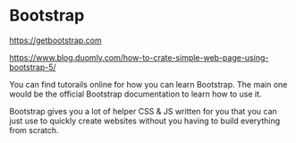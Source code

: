 # Bootstrap
https://getbootstrap.com

https://www.blog.duomly.com/how-to-crate-simple-web-page-using-bootstrap-5/

You can find tutorails online for how you can learn Bootstrap. The main one would be the official Bootstrap documentation to learn how to use it. 

Bootstrap gives you a lot of helper CSS & JS written for you that you can just use to quickly create websites without you having to build everything from scratch. 
